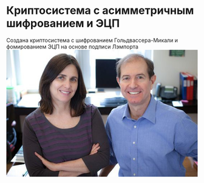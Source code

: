 # Криптосистема с асимметричным шифрованием и ЭЦП
Создана криптосистема с шифрованием Гольдвассера-Микали и фомированием ЭЦП на основе подписи Лэмпорта
![image](https://github.com/halissha/lamport_sign/blob/14914bd16e96eab69e9bb97494fdb70d266cb61c/original.jpg)
